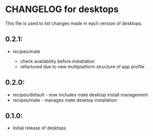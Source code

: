 # CHANGELOG for desktops

This file is used to list changes made in each version of desktops.

## 0.2.1:

* recipes/mate 

  - check availability before installation
  - refactored due to new multiplatform structure of app profile

## 0.2.0:

* recipes/default - now includes mate desktop install management
* recipes/mate    - manages mate desktop installation

## 0.1.0:

* Initial release of desktops

